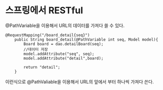 # 스프링에서 RESTful

@PathVariable을 이용해서 URL의 데이터를 가져다 쓸 수 있다.

```
@RequestMapping("/board_detail{seq}")	
	public String board_detail(@PathVariable int seq, Model model){
		Board board = dao.detailBoard(seq);
		//데이터 저장
		model.addAttribute("seq", seq);
		model.addAttribute("detail",board);
		
		return "detail";
	}
```

이런식으로 @PathValiable을 이용해서 URL의 앞에서 부터 하나씩 가져다 쓴다.

